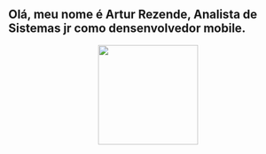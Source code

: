 ## Olá, meu nome é Artur Rezende, Analista de Sistemas jr como densenvolvedor mobile.
<div align="center">
  <a href="https://github.com/arturtiska">
  <img height="180em" src="https://github-readme-stats.vercel.app/api?username=arturtiska&show_icons=true&theme=dracula&include_all_commits=true&count_private=true"/>
 
    


  
  

 

 
